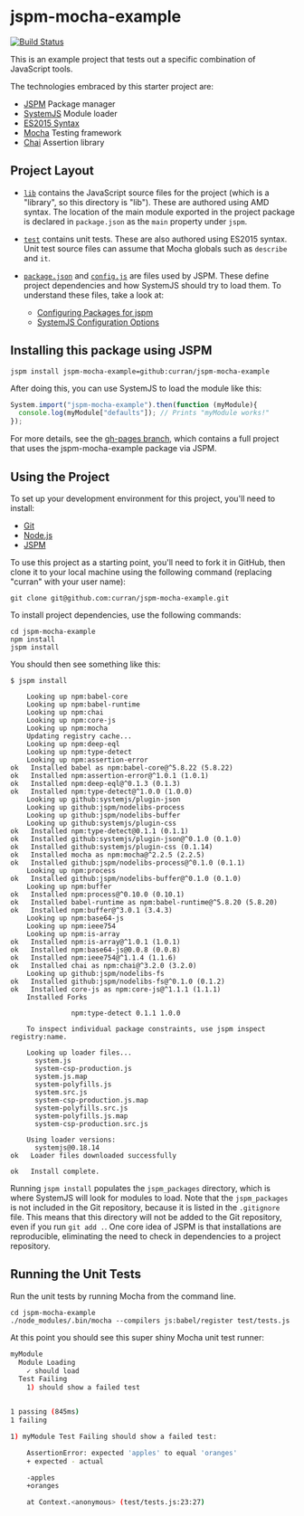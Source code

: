 # jspm-mocha-example

[![Build Status](https://travis-ci.org/curran/jspm-mocha-example.svg)](https://travis-ci.org/curran/jspm-mocha-example)

This is an example project that tests out a specific combination of JavaScript tools.

The technologies embraced by this starter project are:

 * [JSPM](http://jspm.io/) Package manager
 * [SystemJS](https://github.com/systemjs/systemjs) Module loader
 * [ES2015 Syntax](http://babeljs.io/docs/learn-es2015/)
 * [Mocha](http://mochajs.org/) Testing framework
 * [Chai](http://chaijs.com/) Assertion library

## Project Layout

 * [`lib`](./lib) contains the JavaScript source files for the project (which is a "library", so this directory is "lib"). These are authored using AMD syntax. The location of the main module exported in the project package is declared in `package.json` as the `main` property under `jspm`.

 * [`test`](./test) contains unit tests. These are also authored using ES2015 syntax. Unit test source files can assume that Mocha globals such as `describe` and `it`.

 * [`package.json`](./package.json) and [`config.js`](./config.js) are files used by JSPM. These define project dependencies and how SystemJS should try to load them. To understand these files, take a look at:

   * [Configuring Packages for jspm](https://github.com/jspm/registry/wiki/Configuring-Packages-for-jspm)
   * [SystemJS Configuration Options](https://github.com/systemjs/systemjs/wiki/Configuration-Options)

## Installing this package using JSPM

```
jspm install jspm-mocha-example=github:curran/jspm-mocha-example
```

After doing this, you can use SystemJS to load the module like this:

```javascript
System.import("jspm-mocha-example").then(function (myModule){
  console.log(myModule["defaults"]); // Prints "myModule works!"
});
```

For more details, see the [gh-pages branch](https://github.com/curran/jspm-mocha-example/tree/gh-pages), which contains a full project that uses the jspm-mocha-example package via JSPM.

## Using the Project

To set up your development environment for this project, you'll need to install:

 * [Git](http://git-scm.com/)
 * [Node.js](https://nodejs.org/)
 * [JSPM](https://github.com/jspm/jspm-cli/wiki/Getting-Started)

To use this project as a starting point, you'll need to fork it in GitHub, then clone it to your local machine using the following command (replacing "curran" with your user name):

`git clone git@github.com:curran/jspm-mocha-example.git`

To install project dependencies, use the following commands:

```
cd jspm-mocha-example
npm install
jspm install
```

You should then see something like this:

```
$ jspm install

    Looking up npm:babel-core
    Looking up npm:babel-runtime
    Looking up npm:chai
    Looking up npm:core-js
    Looking up npm:mocha
    Updating registry cache...
    Looking up npm:deep-eql
    Looking up npm:type-detect
    Looking up npm:assertion-error
ok   Installed babel as npm:babel-core@^5.8.22 (5.8.22)
ok   Installed npm:assertion-error@^1.0.1 (1.0.1)
ok   Installed npm:deep-eql@^0.1.3 (0.1.3)
ok   Installed npm:type-detect@^1.0.0 (1.0.0)
    Looking up github:systemjs/plugin-json
    Looking up github:jspm/nodelibs-process
    Looking up github:jspm/nodelibs-buffer
    Looking up github:systemjs/plugin-css
ok   Installed npm:type-detect@0.1.1 (0.1.1)
ok   Installed github:systemjs/plugin-json@^0.1.0 (0.1.0)
ok   Installed github:systemjs/plugin-css (0.1.14)
ok   Installed mocha as npm:mocha@^2.2.5 (2.2.5)
ok   Installed github:jspm/nodelibs-process@^0.1.0 (0.1.1)
    Looking up npm:process
ok   Installed github:jspm/nodelibs-buffer@^0.1.0 (0.1.0)
    Looking up npm:buffer
ok   Installed npm:process@^0.10.0 (0.10.1)
ok   Installed babel-runtime as npm:babel-runtime@^5.8.20 (5.8.20)
ok   Installed npm:buffer@^3.0.1 (3.4.3)
    Looking up npm:base64-js
    Looking up npm:ieee754
    Looking up npm:is-array
ok   Installed npm:is-array@^1.0.1 (1.0.1)
ok   Installed npm:base64-js@0.0.8 (0.0.8)
ok   Installed npm:ieee754@^1.1.4 (1.1.6)
ok   Installed chai as npm:chai@^3.2.0 (3.2.0)
    Looking up github:jspm/nodelibs-fs
ok   Installed github:jspm/nodelibs-fs@^0.1.0 (0.1.2)
ok   Installed core-js as npm:core-js@^1.1.1 (1.1.1)
    Installed Forks

               npm:type-detect 0.1.1 1.0.0

    To inspect individual package constraints, use jspm inspect registry:name.

    Looking up loader files...
      system.js
      system-csp-production.js
      system.js.map
      system-polyfills.js
      system.src.js
      system-csp-production.js.map
      system-polyfills.src.js
      system-polyfills.js.map
      system-csp-production.src.js

    Using loader versions:
      systemjs@0.18.14
ok   Loader files downloaded successfully

ok   Install complete.
```

Running `jspm install` populates the `jspm_packages` directory, which is where SystemJS will look for modules to load. Note that the `jspm_packages` is not included in the Git repository, because it is listed in the `.gitignore` file. This means that this directory will not be added to the Git repository, even if you run `git add .`. One core idea of JSPM is that installations are reproducible, eliminating the need to check in dependencies to a project repository.

## Running the Unit Tests

Run the unit tests by running Mocha from the command line.

```
cd jspm-mocha-example
./node_modules/.bin/mocha --compilers js:babel/register test/tests.js
```

At this point you should see this super shiny Mocha unit test runner:

```sh
myModule
  Module Loading
    ✓ should load
  Test Failing
    1) should show a failed test


1 passing (845ms)
1 failing

1) myModule Test Failing should show a failed test:

    AssertionError: expected 'apples' to equal 'oranges'
    + expected - actual

    -apples
    +oranges

    at Context.<anonymous> (test/tests.js:23:27)
```
